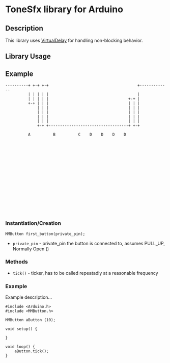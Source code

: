 # ToneSfx library for Arduino

## Description

This library uses [VirtualDelay](http://www.avdweb.nl/arduino/libraries/virtualdelay.html) for handling non-blocking behavior.

## Library Usage   




## Example  
```$xslt
----------+ +-+ +-+                                       +-------------
          | | | | |                                       |
          | | | | |                                   +-+ |
          +-+ | | |                                   | | |
              | | |                                   | | |
              | | |                                   | | |
              | | |                                   | | |
              | | |                                   | | |
              +-+ +-----------------------------------+ +-+

          A          B          C    D    D    D    D                            


















```



### Instantiation/Creation
`MMButton first_button(private_pin);`


* `private_pin` - private_pin the button is connected to, assumes PULL_UP, Normally Open ()

### Methods
* `tick()` - ticker, has to be called repeatadly at a reasonable frequency


### Example
Example description...
```
#include <Arduino.h>
#include <MMButton.h>

MMButton aButton (10);

void setup() {

}

void loop() {
    aButton.tick();
}

```

